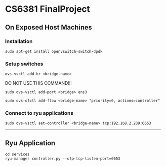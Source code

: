 # CS6381 FinalProject

## On Exposed Host Machines

### Installation
```sh=
sudo apt-get install openvswitch-switch-dpdk
```

### Setup switches
```sh=
ovs-vsctl add-br <bridge-name>
```
DO NOT USE THIS COMMAND!!!
```sh=
sudo ovs-vsctl add-port <bridge> ens3
```

```sh=
sudo ovs-ofctl add-flow <bridge-name> "priority=0, actions=controller"
```

### Connect to ryu applications
```sh=
sudo ovs-vsctl set-controller <bridge-name> tcp:192.168.2.209:6653
```

---

## Ryu Application
```
cd services
ryu-manager controller.py --ofp-tcp-listen-port=6653
```
